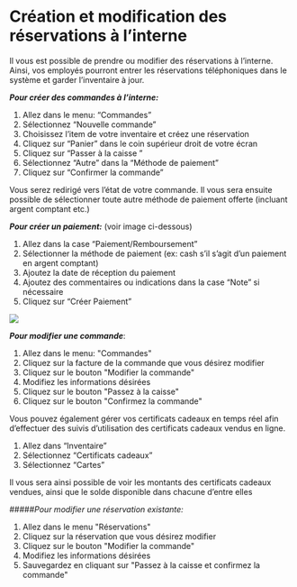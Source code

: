 # Création et modification des réservations à l’interne

Il vous est possible de prendre ou modifier des réservations à l’interne. Ainsi, vos employés pourront entrer les réservations téléphoniques dans le système et garder l’inventaire à jour. 

***Pour créer des commandes à l’interne:***
1. Allez dans le menu:  “Commandes”
1. Sélectionnez “Nouvelle commande”
1. Choisissez l’item de votre inventaire et créez une réservation
1. Cliquez sur “Panier” dans le coin supérieur droit de votre écran
1. Cliquez sur “Passer à la caisse ”
1. Sélectionnez “Autre” dans la “Méthode de paiement”
1. Cliquez sur “Confirmer la commande”

Vous serez redirigé vers l’état de votre commande. Il vous sera ensuite possible de sélectionner toute autre méthode de paiement offerte (incluant argent comptant etc.)

***Pour créer un paiement:*** (voir image ci-dessous)
1. Allez dans la case “Paiement/Remboursement” 
1. Sélectionner la méthode de paiement (ex: cash s’il s’agit d’un paiement en argent comptant)
1. Ajoutez la date de réception du paiement
1. Ajoutez des commentaires ou indications dans la case “Note” si nécessaire
1. Cliquez sur “Créer Paiement”

![](https://api.monosnap.com/rpc/file/download?id=rQ9gLwrWrwYQFWk6vEAozs1O5jl1OD)

***Pour modifier une commande***:
1. Allez dans le menu: "Commandes"
2. Cliquez sur la facture de la commande que vous désirez modifier
3. Cliquez sur le bouton "Modifier la commande"
4. Modifiez les informations désirées
5. Cliquez sur le bouton "Passez à la caisse"
6. Cliquez sur le bouton "Confirmez la commande"

Vous pouvez également gérer vos certificats cadeaux en temps réel afin d’effectuer des suivis d’utilisation des certificats cadeaux vendus en ligne. 
1. Allez dans “Inventaire”
1. Sélectionnez “Certificats cadeaux” 
1. Sélectionnez “Cartes”

Il vous sera ainsi possible de voir les montants des certificats cadeaux vendues, ainsi que le solde disponible dans chacune d’entre elles

#####*Pour modifier une réservation existante:*
1. Allez dans le menu "Réservations"
2. Cliquez sur la réservation que vous désirez modifier
3. Cliquez sur le bouton "Modifier la commande"
4. Modifiez les informations désirées
5. Sauvegardez en cliquant sur "Passez à la caisse et confirmez la commande"